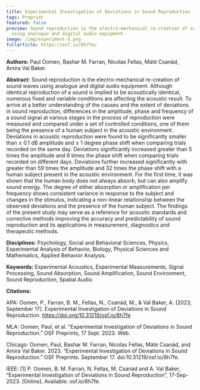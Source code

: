 ```yaml
---
title: Experimental Investigation of Deviations in Sound Reproduction
tags: Preprint
featured: false
preview: Sound reproduction is the electro-mechanical re-creation of sound waves
  using analogue and digital audio equipment.
image: /img/experiment-5.png
fullarticle: https://osf.io/8h7fe/
---
```

**Authors:** Paul Oomen, Bashar M. Farran, Nicolas Fellas, Máté Csanád, Amira Val Baker.

**Abstract:** Sound reproduction is the electro-mechanical re-creation of sound waves using analogue and digital audio equipment. Although identical reproduction of a sound is implied to be acoustically identical, numerous fixed and variable conditions are affecting the acoustic result. To arrive at a better understanding of the causes and the extent of deviations in sound reproduction, differences in the amplitude, phase and frequency of a sound signal at various stages in the process of reproduction were measured and compared under a set of controlled conditions, one of them being the presence of a human subject in the acoustic environment. Deviations in acoustic reproduction were found to be significantly smaller than ± 0.1 dB amplitude and ± 1 degree phase shift when comparing trials recorded on the same day. Deviations significantly increased greater than 5 times the amplitude and 6 times the phase shift when comparing trials recorded on different days. Deviations further increased significantly with greater than 59 times the amplitude and 32 times the phase shift with a human subject present in the acoustic environment. For the first time, it was shown that the human body does not always absorb, but can also amplify sound energy. The degree of either absorption or amplification per frequency shows consistent variance in response to the subject and changes in the stimulus, indicating a non-linear relationship between the observed deviations and the presence of the human subject. The findings of the present study may serve as a reference for acoustic standards and corrective methods improving the accuracy and predictability of sound reproduction and its applications in measurement, diagnostics and therapeutic methods.

**Disciplines:** Psychology, Social and Behavioral Sciences, Physics, Experimental Analysis of Behavior, Biology, Physical Sciences and Mathematics, Applied Behavior Analysis.

**Keywords:** Experimental Acoustics, Experimental Measurements, Signal Processing, Sound Absorption, Sound Amplification, Sound Environment, Sound Reproduction, Spatial Audio.

**Citations:**

APA: Oomen, P., Farran, B. M., Fellas, N., Csanád, M., & Val Baker, A. (2023, September 17). Experimental Investigation of Deviations in Sound Reproduction. https://doi.org/10.31219/osf.io/8h7fe

MLA: Oomen, Paul, et al. “Experimental Investigation of Deviations in Sound Reproduction.” OSF Preprints, 17 Sept. 2023. Web.

Chicago: Oomen, Paul, Bashar M. Farran, Nicolas Fellas, Máté Csanád, and Amira Val Baker. 2023. “Experimental Investigation of Deviations in Sound Reproduction.” OSF Preprints. September 17. doi:10.31219/osf.io/8h7fe.

IEEE: \[1] P. Oomen, B. M. Farran, N. Fellas, M. Csanád and A. Val Baker, “Experimental Investigation of Deviations in Sound Reproduction”, 17-Sep-2023. \[Online]. Available: osf.io/8h7fe.
